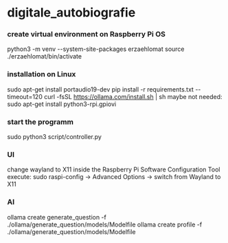 # digitale_autobiografie

### create virtual environment on Raspberry Pi OS
python3 -m venv --system-site-packages erzaehlomat
source ./erzaehlomat/bin/activate

### installation on Linux
sudo apt-get install portaudio19-dev
pip install -r requirements.txt --timeout=120
curl -fsSL https://ollama.com/install.sh | sh
maybe not needed: sudo apt-get install python3-rpi.gpiovi

### start the programm
sudo python3 script/controller.py

### UI
change wayland to X11 inside the Raspberry Pi Software Configuration Tool
execute: sudo raspi-config -> Advanced Options -> switch from Wayland to X11

### AI
ollama create generate_question -f ./ollama/generate_question/models/Modelfile
ollama create profile -f ./ollama/generate_question/models/Modelfile